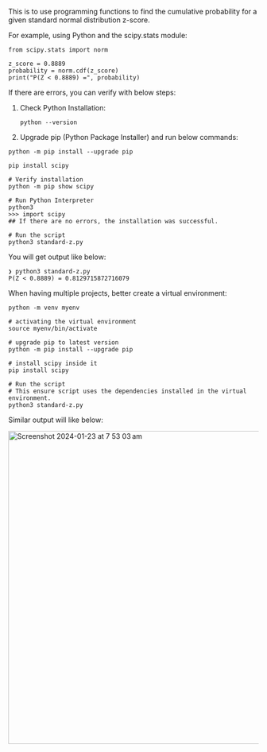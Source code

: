 
This is to use programming functions to find the cumulative probability for a given standard normal distribution z-score.

For example, using Python and the scipy.stats module:

```
from scipy.stats import norm

z_score = 0.8889
probability = norm.cdf(z_score)
print("P(Z < 0.8889) =", probability)
```

If there are errors, you can verify with below steps:
1. Check Python Installation:
   ```
   python --version
   ```

2. Upgrade pip (Python Package Installer) and run below commands:
```
python -m pip install --upgrade pip

pip install scipy

# Verify installation
python -m pip show scipy

# Run Python Interpreter
python3
>>> import scipy
## If there are no errors, the installation was successful.

# Run the script
python3 standard-z.py

```
You will get output like below:
```
❯ python3 standard-z.py
P(Z < 0.8889) = 0.8129715872716079
```

When having multiple projects, better create a virtual environment:
```
python -m venv myenv

# activating the virtual environment
source myenv/bin/activate

# upgrade pip to latest version
python -m pip install --upgrade pip

# install scipy inside it
pip install scipy

# Run the script
# This ensure script uses the dependencies installed in the virtual environment.
python3 standard-z.py

```
Similar output will like below:

<img width="630" alt="Screenshot 2024-01-23 at 7 53 03 am" src="https://github.com/cloudchristina/cc-in-tech/assets/102727970/9ca403aa-0a03-4dd5-9187-ca511d56f5db">

 

